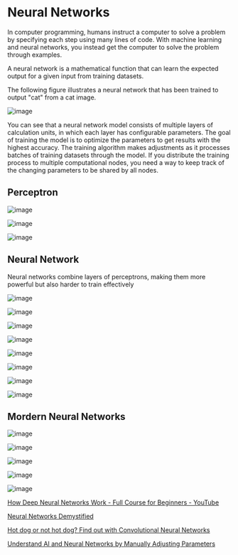 # Neural Networks

In computer programming, humans instruct a computer to solve a problem by specifying each step using many lines of code. With machine learning and neural networks, you instead get the computer to solve the problem through examples.

A neural network is a mathematical function that can learn the expected output for a given input from training datasets.

The following figure illustrates a neural network that has been trained to output "cat" from a cat image.

![image](../../media/Neural-Networks-image1.jpg)

You can see that a neural network model consists of multiple layers of calculation units, in which each layer has configurable parameters. The goal of training the model is to optimize the parameters to get results with the highest accuracy. The training algorithm makes adjustments as it processes batches of training datasets through the model. If you distribute the training process to multiple computational nodes, you need a way to keep track of the changing parameters to be shared by all nodes.

## Perceptron

![image](../../media/Neural-Networks-image2.jpg)

![image](../../media/Neural-Networks-image3.jpg)

![image](../../media/Neural-Networks-image4.jpg)

## Neural Network

Neural networks combine layers of perceptrons, making them more powerful but also harder to train effectively

![image](../../media/Neural-Networks-image5.jpg)

![image](../../media/Neural-Networks-image6.jpg)

![image](../../media/Neural-Networks-image7.jpg)

![image](../../media/Neural-Networks-image8.jpg)

![image](../../media/Neural-Networks-image9.jpg)

![image](../../media/Neural-Networks-image10.jpg)

![image](../../media/Neural-Networks-image11.jpg)

![image](../../media/Neural-Networks-image12.jpg)

## Mordern Neural Networks

![image](../../media/Neural-Networks-image13.jpg)

![image](../../media/Neural-Networks-image14.jpg)

![image](../../media/Neural-Networks-image15.jpg)

![image](../../media/Neural-Networks-image16.jpg)

![image](../../media/Neural-Networks-image17.jpg)

[How Deep Neural Networks Work - Full Course for Beginners - YouTube](https://www.youtube.com/watch?v=dPWYUELwIdM)

[Neural Networks Demystified](https://www.youtube.com/playlist?list=PLiaHhY2iBX9hdHaRr6b7XevZtgZRa1PoU)

[Hot dog or not hot dog? Find out with Convolutional Neural Networks](https://www.freecodecamp.org/news/convolutional-neural-networks-course-for-beginners/)

[Understand AI and Neural Networks by Manually Adjusting Parameters](https://www.freecodecamp.org/news/understand-ai-and-neural-networks-by-manually-adjusting-paramaters/)
